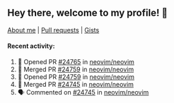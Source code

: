 ## Hey there, welcome to my profile! 👋

[About me](https://seandewar.github.io/)
 | [Pull requests](https://github.com/search?p=1&q=author%3Aseandewar+is%3Apr)
 | [Gists](https://gist.github.com/seandewar)

#### Recent activity:

<!--START_SECTION:activity-->
1. 💪 Opened PR [#24765](https://github.com/neovim/neovim/pull/24765) in [neovim/neovim](https://github.com/neovim/neovim)
2. 🎉 Merged PR [#24759](https://github.com/neovim/neovim/pull/24759) in [neovim/neovim](https://github.com/neovim/neovim)
3. 💪 Opened PR [#24759](https://github.com/neovim/neovim/pull/24759) in [neovim/neovim](https://github.com/neovim/neovim)
4. 🎉 Merged PR [#24745](https://github.com/neovim/neovim/pull/24745) in [neovim/neovim](https://github.com/neovim/neovim)
5. 🗣 Commented on [#24745](https://github.com/neovim/neovim/pull/24745#issuecomment-1681300381) in [neovim/neovim](https://github.com/neovim/neovim)
<!--END_SECTION:activity-->
